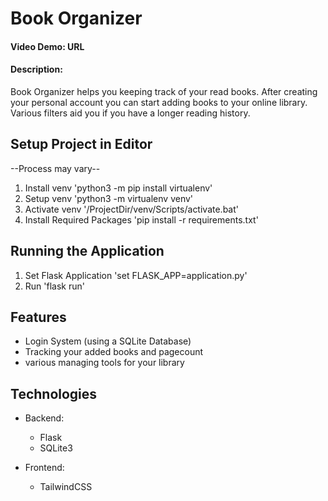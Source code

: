 # Book Organizer
#### Video Demo: URL
#### Description:
Book Organizer helps you keeping track of your read books. After creating your personal account you can start adding books to your online library. Various filters aid you if you have a longer reading history. 

## Setup Project in Editor
--Process may vary--

1. Install venv 'python3 -m pip install virtualenv'
2. Setup venv 'python3 -m virtualenv venv'
3. Activate venv '/ProjectDir/venv/Scripts/activate.bat'
4. Install Required Packages 'pip install -r requirements.txt'

## Running the Application
1. Set Flask Application 'set FLASK_APP=application.py'
2. Run 'flask run'

## Features
- Login System (using a SQLite Database)
- Tracking your added books and pagecount
- various managing tools for your library

## Technologies
- Backend:
    - Flask
    - SQLite3

- Frontend:
    - TailwindCSS